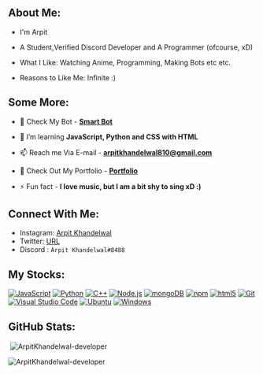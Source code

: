 ## About Me:
- I'm Arpit

- A Student,Verified Discord Developer and A Programmer (ofcourse, xD)

- What I Like: Watching Anime, Programming, Making Bots etc etc.

- Reasons to Like Me: Infinite :)

## Some More:

- 🔭 Check My Bot - [**Smart Bot**](/)

- 🌱 I’m learning **JavaScript, Python and CSS with HTML**

- 📫 Reach me Via E-mail - **arpitkhandelwal810@gmail.com**

- 📄 Check Out My Portfolio - [**Portfolio**]()

- ⚡ Fun fact - **I love music, but I am a bit shy to sing xD :)**

<h2 align="left">Connect With Me:</h2>

- Instagram: [Arpit Khandelwal](https://www.instagram.com/arpit._.exe/)
- Twitter: [URL](https://twitter.com/ArpitKh01199788)
- Discord : `Arpit Khandelwal#8488`

## My Stocks:

[<img alt="JavaScript" src="https://img.shields.io/badge/-JavaScript-edb200?style=flat-square&logo=javascript&logoColor=white" />](https://developer.mozilla.org/en-US/docs/Web/JavaScript) [<img alt="Python" src="https://img.shields.io/badge/-Python-FFD43B?style=flat-square&logo=python&logoColor=white" />](https://python.org) [<img alt="C++" src="https://img.shields.io/badge/-C++-31429b?style=flat-square&logo=c%2B%2B&logoColor=white" />](https://en.wikipedia.org/wiki/C++) [<img alt="Node.js" src="https://img.shields.io/badge/-Node.js-43853d?style=flat-square&logo=Node.js&logoColor=white" />](https://nodejs.org) [<img alt="mongoDB" src="https://img.shields.io/badge/-mongoDB-4fb23f?style=flat-square&logo=mongodb&logoColor=white" />](https://mongodb.com) [<img alt="npm" src="https://img.shields.io/badge/-NPM-CB3837?style=flat-square&logo=npm&logoColor=white" />](https://npmjs.com) [<img alt="html5" src="https://img.shields.io/badge/-HTML5-E34F26?style=flat-square&logo=html5&logoColor=white" />](https://developer.mozilla.org/en-US/docs/Web/Guide/HTML/HTML5) [<img alt="Git" src="https://img.shields.io/badge/-Git-f05033?style=flat-square&logo=git&logoColor=white" />](https://git-scm.com) [<img alt="Visual Studio Code" src="https://img.shields.io/badge/-Visual Studio Code-007ACC?style=flat-square&logo=visual-studio-code&logoColor=white" />](https://code.visualstudio.com/) [<img alt="Ubuntu" src="https://img.shields.io/badge/-Ubuntu-E95420?style=flat-square&logo=ubuntu&logoColor=important" />](https://ubuntu.com/) [<img alt="Windows" src="https://img.shields.io/badge/-Windows-0078D6?style=flat-square&logo=windows&logoColor=white" />](https://microsoft.com/en-US/windows/)

<h2 align="left">GitHub Stats:</h2>
<p>&nbsp;<img align="center" src="https://github-readme-stats.vercel.app/api?username=ArpitKhandelwal-developer&show_icons=true&locale=en" alt="ArpitKhandelwal-developer" /></p>
<p align="left"> <img src="https://komarev.com/ghpvc/?username=ArpitKhandelwal-developer&label=Profile%20views&color=0e75b6&style=flat" alt="ArpitKhandelwal-developer" /> </p>
